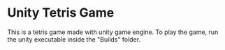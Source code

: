 # Unity Tetris Game
This is a tetris game made with unity game engine. To play the game, run the unity executable inside the "Builds" folder.
